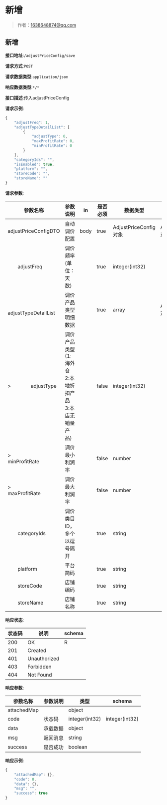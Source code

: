 # 新增

> 作者：1638648874@qq.com

## 新增


**接口地址**:`/adjustPriceConfig/save`


**请求方式**:`POST`


**请求数据类型**:`application/json`


**响应数据类型**:`*/*`


**接口描述**:传入adjustPriceConfig


**请求示例**:


```javascript
{
	"adjustFreq": 1,
	"adjustTypeDetailList": [
		{
			"adjustType": 0,
			"maxProfitRate": 0,
			"minProfitRate": 0
		}
	],
	"categoryIds": "",
	"isEnabled": true,
	"platform": "",
	"storeCode": "",
	"storeName": ""
}
```



**请求参数**:


| 参数名称 | 参数说明 | in    | 是否必须 | 数据类型 | schema |
| -------- | -------- | ----- | -------- | -------- | ------ |
|adjustPriceConfigDTO|自动调价配置|body|true|AdjustPriceConfig对象|AdjustPriceConfig对象|
|&emsp;&emsp;adjustFreq|调价频率(单位：天数)||true|integer(int32)||
|&emsp;&emsp;adjustTypeDetailList|调价产品类型明细数据||true|array|AdjustTypeDetail对象|
|>&emsp;&emsp;&emsp;&emsp;adjustType|调价产品类型(1:海外仓 2:本地折扣产品 3:本店无销量产品)||false|integer(int32)||
|>&emsp;&emsp;&emsp;&emsp;minProfitRate|调价最小利润率||false|number||
|>&emsp;&emsp;&emsp;&emsp;maxProfitRate|调价最大利润率||false|number||
|&emsp;&emsp;categoryIds|调价类目ID，多个以逗号隔开||true|string||
|&emsp;&emsp;platform|平台简码||true|string||
|&emsp;&emsp;storeCode|店铺编码||true|string||
|&emsp;&emsp;storeName|店铺名称||true|string||


**响应状态**:


| 状态码 | 说明 | schema |
| -------- | -------- | ----- | 
|200|OK|R|
|201|Created||
|401|Unauthorized||
|403|Forbidden||
|404|Not Found|||


**响应参数**:


| 参数名称 | 参数说明 | 类型 | schema |
| -------- | -------- | ----- |----- | 
|attachedMap||object||
|code|状态码|integer(int32)|integer(int32)|
|data|承载数据|object||
|msg|返回消息|string||
|success|是否成功|boolean|||


**响应示例**:
```javascript
{
	"attachedMap": {},
	"code": 0,
	"data": {},
	"msg": "",
	"success": true
}
```